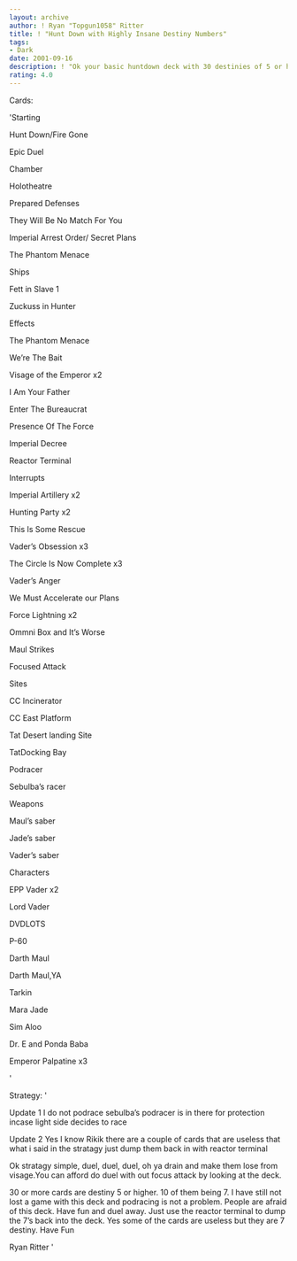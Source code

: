 ```yaml
---
layout: archive
author: ! Ryan "Topgun1058" Ritter
title: ! "Hunt Down with Highly Insane Destiny Numbers"
tags:
- Dark
date: 2001-09-16
description: ! "Ok your basic huntdown deck with 30 destinies of 5 or higher"
rating: 4.0
---
```

Cards: 

'Starting

Hunt Down/Fire Gone

Epic Duel

Chamber

Holotheatre

Prepared Defenses

They Will Be No Match For You

Imperial Arrest Order/ Secret Plans

The Phantom Menace


Ships

Fett in Slave 1

Zuckuss in Hunter


Effects

The Phantom Menace

We’re The Bait

Visage of the Emperor x2

I Am Your Father

Enter The Bureaucrat

Presence Of The Force

Imperial Decree

Reactor Terminal


Interrupts

Imperial Artillery x2

Hunting Party x2

This Is Some Rescue

Vader’s Obsession x3

The Circle Is Now Complete x3

Vader’s Anger

We Must Accelerate our Plans

Force Lightning x2

Ommni Box and It’s Worse

Maul Strikes

Focused Attack


Sites

CC Incinerator

CC East Platform

Tat Desert landing Site

TatDocking Bay


Podracer

Sebulba’s racer


Weapons

Maul’s saber

Jade’s saber

Vader’s saber


Characters

EPP Vader x2

Lord Vader

DVDLOTS

P-60

Darth Maul

Darth Maul,YA

Tarkin

Mara Jade

Sim Aloo

Dr. E and Ponda Baba

Emperor Palpatine x3




'

Strategy: '

Update 1 I do not podrace sebulba’s podracer is in there for protection incase light side decides to race 


Update 2 Yes I know Rikik there are a couple of cards that are useless that what i said in the stratagy just dump them back in with reactor terminal



Ok stratagy simple, duel, duel, duel, oh ya drain and make them lose from visage.You can afford do duel with out focus attack by looking at the deck.

30 or more cards are destiny 5 or higher. 10 of them being 7. I have still not lost a game with this deck and podracing is not a problem. People are afraid of this deck. Have fun and duel away. Just use the reactor terminal to dump the 7’s back into the deck. Yes some of the cards are useless but they are 7 destiny. Have Fun

Ryan Ritter   '